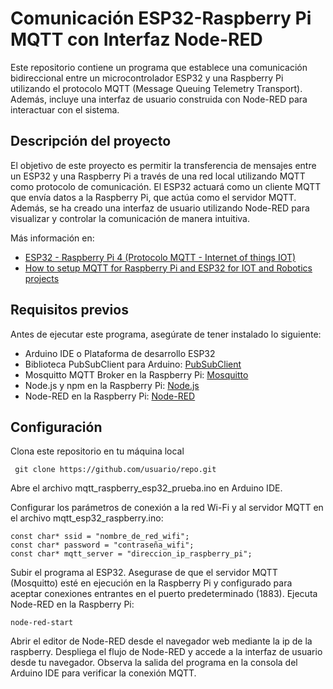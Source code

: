 # Comunicación ESP32-Raspberry Pi MQTT con Interfaz Node-RED
Este repositorio contiene un programa que establece una comunicación bidireccional entre un microcontrolador ESP32 y una Raspberry Pi utilizando el protocolo MQTT (Message Queuing Telemetry Transport). Además, incluye una interfaz de usuario construida con Node-RED para interactuar con el sistema.

## Descripción del proyecto
El objetivo de este proyecto es permitir la transferencia de mensajes entre un ESP32 y una Raspberry Pi a través de una red local utilizando MQTT como protocolo de comunicación. El ESP32 actuará como un cliente MQTT que envía datos a la Raspberry Pi, que actúa como el servidor MQTT. Además, se ha creado una interfaz de usuario utilizando Node-RED para visualizar y controlar la comunicación de manera intuitiva.

Más información en:

+ [ESP32 - Raspberry Pi 4 (Protocolo MQTT - Internet of things IOT)](https://www.youtube.com/watch?v=Q2HL8rwZ20A&t=667s)
+ [How to setup MQTT for Raspberry Pi and ESP32 for IOT and Robotics projects](https://www.youtube.com/watch?v=ebsXSCKsHeQ)

## Requisitos previos
Antes de ejecutar este programa, asegúrate de tener instalado lo siguiente:

+ Arduino IDE o Plataforma de desarrollo ESP32
+ Biblioteca PubSubClient para Arduino: [PubSubClient](https://github.com/knolleary/pubsubclient)
+ Mosquitto MQTT Broker en la Raspberry Pi: [Mosquitto](https://mosquitto.org/)
+ Node.js y npm en la Raspberry Pi: [Node.js](https://nodejs.org/en)
+ Node-RED en la Raspberry Pi: [Node-RED](https://nodered.org/)

## Configuración
Clona este repositorio en tu máquina local

``` git clone https://github.com/usuario/repo.git```

Abre el archivo mqtt_raspberry_esp32_prueba.ino en Arduino IDE.

Configurar los parámetros de conexión a la red Wi-Fi y al servidor MQTT en el archivo mqtt_esp32_raspberry.ino:

```
const char* ssid = "nombre_de_red_wifi";
const char* password = "contraseña_wifi";
const char* mqtt_server = "direccion_ip_raspberry_pi";
```

Subir el programa al ESP32.
Asegurase de que el servidor MQTT (Mosquitto) esté en ejecución en la Raspberry Pi y configurado para aceptar conexiones entrantes en el puerto predeterminado (1883).
Ejecuta Node-RED en la Raspberry Pi:

```node-red-start```

Abrir el editor de Node-RED desde el navegador web mediante la ip de la raspberry.
Despliega el flujo de Node-RED y accede a la interfaz de usuario desde tu navegador.
Observa la salida del programa en la consola del Arduino IDE para verificar la conexión MQTT.
